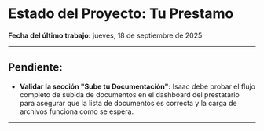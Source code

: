 # Estado del Proyecto: Tu Prestamo

**Fecha del último trabajo:** jueves, 18 de septiembre de 2025

---

## Pendiente:

*   **Validar la sección "Sube tu Documentación":** Isaac debe probar el flujo completo de subida de documentos en el dashboard del prestatario para asegurar que la lista de documentos es correcta y la carga de archivos funciona como se espera.

---